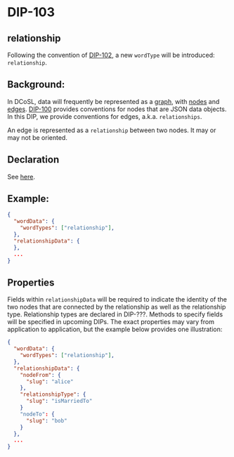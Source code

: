 DIP-103
======

relationship
------------------------------

Following the convention of [DIP-102](102.md), a new `wordType` will be introduced: `relationship`.

## Background: 

In DCoSL, data will frequently be represented as a [graph](../../glossary/graph.md), with [nodes](../../glossary/node.md) and [edges](../../glossary/relationship.md). [DIP-100](100.md) provides conventions for nodes that are JSON data objects. In this DIP, we provide conventions for edges, a.k.a. `relationships`.

An edge is represented as a `relationship` between two nodes. It may or may not be oriented.

## Declaration

See [here](declarations/relationship.md).

## Example:

```json
{
  "wordData": {
    "wordTypes": ["relationship"],
  },
  "relationshipData": {
  },
  ...
}
```

## Properties 

Fields within `relationshipData` will be required to indicate the identity of the two nodes that are connected by the relationship as well as the relationship type. Relationship types are declared in DIP-???. Methods to specify fields will be specified in upcoming DIPs. The exact properties may vary from application to application, but the example below provides one illustration:

```json
{
  "wordData": {
    "wordTypes": ["relationship"],
  },
  "relationshipData": {
    "nodeFrom": {
      "slug": "alice"
    },
    "relationshipType": {
      "slug": "isMarriedTo"
    }
    "nodeTo": {
      "slug": "bob"
    }
  },
  ...
}
```


